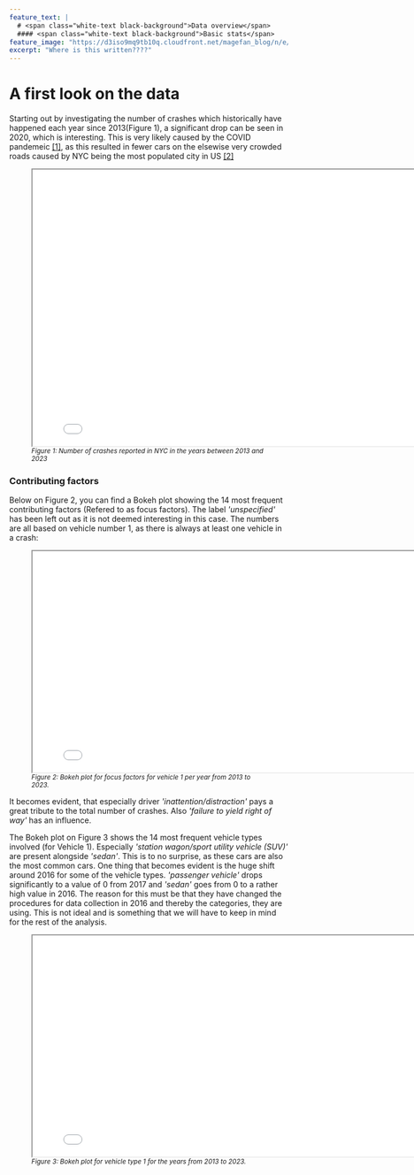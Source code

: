 ```yaml
---
feature_text: |
  # <span class="white-text black-background">Data overview</span>
  #### <span class="white-text black-background">Basic stats</span>
feature_image: "https://d3iso9mq9tb10q.cloudfront.net/magefan_blog/n/e/new-york-nightlife-things-to-do-at-night-big-bus-tours-jan-2017.jpg"
excerpt: "Where is this written????"
---
```

<style>
  .white-text {
    color: white;
  }
  .black-background {
    background-color: black;
    padding: 0.2em 0.5em; /* Adjust padding as needed */
    border-radius: 4px; /* Optional: Add rounded corners */
  }
</style>

# A first look on the data
Starting out by investigating the number of crashes which historically have happened each year since 2013(Figure 1), a significant drop can be seen in 2020, which is interesting. This is very likely caused by the COVID pandemeic <a href="https://jknylaw.com/new-york-car-accident-lawyer/statistics/">[1]</a>, as this resulted in fewer cars on the elsewise very crowded roads caused by NYC being the most populated city in US <a href="https://jknylaw.com/new-york-car-accident-lawyer/statistics/">[2]</a>



<figure>
  <iframe src="/Final_Project/Figures/crashes_per_year.png" width="800" height="500"></iframe>
  <figcaption><i style="font-size: smaller;">Figure 1: Number of crashes reported in NYC in the years between 2013 and 2023</i></figcaption>
</figure>



### Contributing factors
Below on Figure 2, you can find a Bokeh plot showing the 14 most frequent contributing factors (Refered to as focus factors). The label *'unspecified'* has been left out as it is not deemed interesting in this case. The numbers are all based on vehicle number 1, as there is always at least one vehicle in a crash:



<figure>
  <iframe src="/Final_Project/Figures/bokeh_year_factors.html" width="800" height="400"></iframe>
  <figcaption><i style="font-size: smaller;">Figure 2: Bokeh plot for focus factors for vehicle 1 per year from 2013 to 2023.</i></figcaption>
</figure>

It becomes evident, that especially driver *'inattention/distraction'* pays a great tribute to the total number of crashes.
Also *'failure to yield right of way'* has an influence.

The Bokeh plot on Figure 3 shows the 14 most frequent vehicle types involved (for Vehicle 1).
Especially *'station wagon/sport utility vehicle (SUV)'* are present alongside *'sedan'*. This is to no surprise, as these cars are also the most common cars.
One thing that becomes evident is the huge shift around 2016 for some of the vehicle types. *'passenger vehicle'* drops significantly to a value of 0 from 2017 and *'sedan'* goes from 0 to a rather high value in 2016. 
The reason for this must be that they have changed the procedures for data collection in 2016 and thereby the categories, they are using.
This is not ideal and is something that we will have to keep in mind for the rest of the analysis.

<figure>
  <iframe src="/Final_Project/Figures/bokeh_year_vehicles.html" width="800" height="400"></iframe>
  <figcaption><i style="font-size: smaller;">Figure 3: Bokeh plot for vehicle type 1 for the years from 2013 to 2023.</i></figcaption>
</figure>




